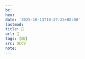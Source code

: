 ```yaml
---
bc:
hex:
date: '2025-10-13T10:27:25+08:00'
lastmod:
title: 􃃅
url: 􃃅
tags: [皜]
src: DCCV
note:
---
```

